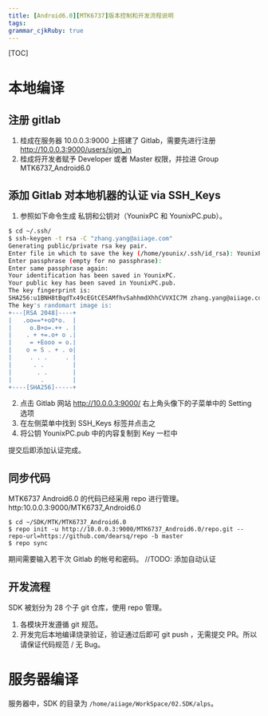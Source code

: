 ```yaml
---
title: [Android6.0][MTK6737]版本控制和开发流程说明
tags: 
grammar_cjkRuby: true
---
```


[TOC]


# 本地编译

## 注册 gitlab

1. 桂成在服务器 10.0.0.3:9000 上搭建了 Gitlab，需要先进行注册 http://10.0.0.3:9000/users/sign_in
2. 桂成将开发者赋予 Developer 或者 Master 权限，并拉进 Group MTK6737_Android6.0

## 添加 Gitlab 对本地机器的认证 via SSH_Keys
1. 参照如下命令生成 私钥和公钥对（YounixPC 和 YounixPC.pub）。
```bash
$ cd ~/.ssh/
$ ssh-keygen -t rsa -C "zhang.yang@aiiage.com"
Generating public/private rsa key pair.
Enter file in which to save the key (/home/younix/.ssh/id_rsa): YounixPC
Enter passphrase (empty for no passphrase): 
Enter same passphrase again: 
Your identification has been saved in YounixPC.
Your public key has been saved in YounixPC.pub.
The key fingerprint is:
SHA256:u1BNH8tBqdTx49cEGtCESAMfhvSahhmdXhhCVVXIC7M zhang.yang@aiiage.com
The key's randomart image is:
+---[RSA 2048]----+
|   .oo==*+oO*o.  |
|     o.B+o=.++ . |
|    . + +=.o+ o .|
|     = +Eooo = o.|
|    o = S . + . o|
|     . . .     . |
|      . .        |
|       . .       |
|        .        |
+----[SHA256]-----+
```

2. 点击 Gitlab 网站 http://10.0.0.3:9000/ 右上角头像下的子菜单中的 Setting 选项
3. 在左侧菜单中找到 SSH_Keys 标签并点击之
4. 将公钥 YounixPC.pub 中的内容复制到 Key 一栏中

提交后即添加认证完成。

## 同步代码
MTK6737 Android6.0 的代码已经采用 repo 进行管理。http:10.0.0.3:9000/MTK6737_Android6.0
```
$ cd ~/SDK/MTK/MTK6737_Android6.0
$ repo init -u http://10.0.0.3:9000/MTK6737_Android6.0/repo.git --repo-url=https://github.com/dearsq/repo -b master
$ repo sync
```
期间需要输入若干次 Gitlab 的帐号和密码。 //TODO: 添加自动认证

## 开发流程
SDK 被划分为 28 个子 git 仓库，使用 repo 管理。
1. 各模块开发遵循 git 规范。
2. 开发完后本地编译烧录验证，验证通过后即可 git push ，无需提交 PR。所以请保证代码规范 / 无 Bug。

# 服务器编译
服务器中，SDK 的目录为 `/home/aiiage/WorkSpace/02.SDK/alps`。